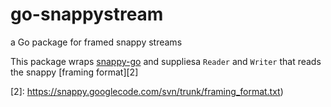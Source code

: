 go-snappystream
===============

a Go package for framed snappy streams

This package wraps [snappy-go][1] and suppliesa `Reader` and `Writer` 
that reads the snappy [framing format][2]

[1]: https://code.google.com/p/snappy-go/
[2]: https://snappy.googlecode.com/svn/trunk/framing_format.txt)
